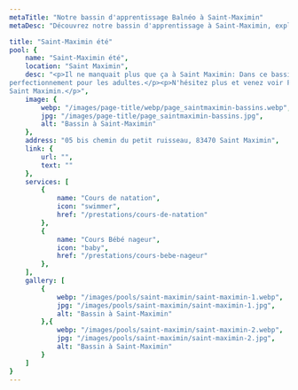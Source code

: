 ```yaml
---
metaTitle: "Notre bassin d'apprentissage Balnéo à Saint-Maximin"
metaDesc: "Découvrez notre bassin d'apprentissage à Saint-Maximin, exploité par Maître-Baigneur pour des cours de natation et bébé nageur. Profitez d'un environnement sécurisé et adapté pour apprendre à nager dans les meilleures conditions avec nos professionnels qualifiés."

title: "Saint-Maximin été"
pool: {
	name: "Saint-Maximin été",
	location: "Saint Maximin",
	desc: "<p>Il ne manquait plus que ça à Saint Maximin: Dans ce bassin uniquement ouvert l'été, vos enfants pourrons découvrir les joies de l'eau. Chauffé et couvert, ils pourront nager quelque soit les conditions climatiques.</p><p>De mai a juin du lundi au dimanche, nous vous accueillons dans de l'eau maintenue à 30°C. Nos techniques d'apprentissages ludiques et rapides permettrons a vos enfants d'apprendre et progresser quel que soit leur niveau tout en s'amusant. Cours de bébé nageur à la demande, réflexes anti noyade et apprentissage de la natation à partir de 3 ans, et aquaphobie/
perfectionnement pour les adultes.</p><p>N'hésitez plus et venez voir Florent à
Saint Maximin.</p>",
	image: {
		webp: "/images/page-title/webp/page_saintmaximin-bassins.webp",
		jpg: "/images/page-title/page_saintmaximin-bassins.jpg",
		alt: "Bassin à Saint-Maximin"
	},
	address: "05 bis chemin du petit ruisseau, 83470 Saint Maximin",
	link: {
		url: "",
		text: ""
	},
	services: [
		{
			name: "Cours de natation",
			icon: "swimmer",
			href: "/prestations/cours-de-natation"
		},
		{
			name: "Cours Bébé nageur",
			icon: "baby",
			href: "/prestations/cours-bebe-nageur"
		},
	],
	gallery: [
		{
			webp: "/images/pools/saint-maximin/saint-maximin-1.webp",
			jpg: "/images/pools/saint-maximin/saint-maximin-1.jpg",
			alt: "Bassin à Saint-Maximin"
		},{
			webp: "/images/pools/saint-maximin/saint-maximin-2.webp",
			jpg: "/images/pools/saint-maximin/saint-maximin-2.jpg",
			alt: "Bassin à Saint-Maximin"
		}
	]
}
---
```


